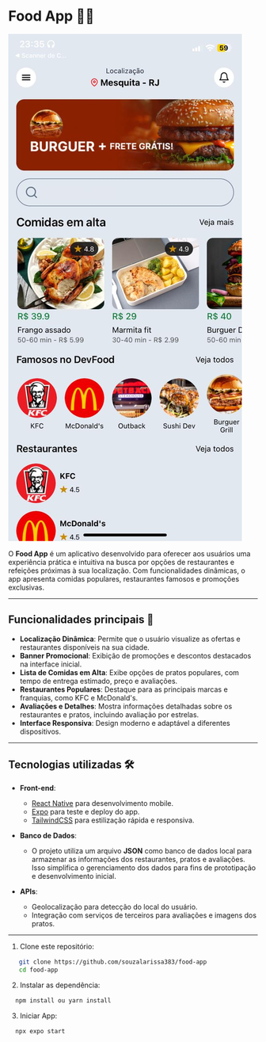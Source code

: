 # Food App 🍔🍟

![Banner do Food App](src/assets/food-app-banner.jpg)

O **Food App** é um aplicativo desenvolvido para oferecer aos usuários uma experiência prática e intuitiva na busca por opções de restaurantes e refeições próximas à sua localização. Com funcionalidades dinâmicas, o app apresenta comidas populares, restaurantes famosos e promoções exclusivas.

---

## Funcionalidades principais 🌟

- **Localização Dinâmica**: Permite que o usuário visualize as ofertas e restaurantes disponíveis na sua cidade.
- **Banner Promocional**: Exibição de promoções e descontos destacados na interface inicial.
- **Lista de Comidas em Alta**: Exibe opções de pratos populares, com tempo de entrega estimado, preço e avaliações.
- **Restaurantes Populares**: Destaque para as principais marcas e franquias, como KFC e McDonald's.
- **Avaliações e Detalhes**: Mostra informações detalhadas sobre os restaurantes e pratos, incluindo avaliação por estrelas.
- **Interface Responsiva**: Design moderno e adaptável a diferentes dispositivos.

---

## Tecnologias utilizadas 🛠️

- **Front-end**:
  - [React Native](https://reactnative.dev/) para desenvolvimento mobile.
  - [Expo](https://expo.dev/) para teste e deploy do app.
  - [TailwindCSS](https://tailwindcss.com/) para estilização rápida e responsiva.

- **Banco de Dados**:
  - O projeto utiliza um arquivo **JSON** como banco de dados local para armazenar as informações dos restaurantes, pratos e avaliações. Isso simplifica o gerenciamento dos dados para fins de prototipação e desenvolvimento inicial.

- **APIs**:
  - Geolocalização para detecção do local do usuário.
  - Integração com serviços de terceiros para avaliações e imagens dos pratos.

---

1. Clone este repositório:
```bash
   git clone https://github.com/souzalarissa383/food-app
   cd food-app
  ```

2. Instalar as dependência:
 ```bash
   npm install ou yarn install
   ```
    
   
3. Iniciar App:
  ```bash
    npx expo start
   ```
   
